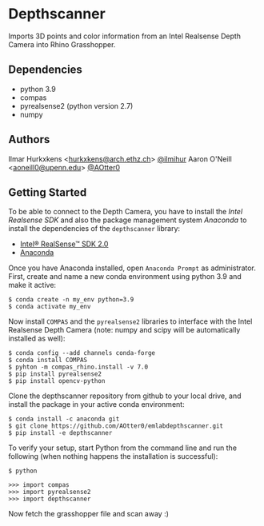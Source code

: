 # Depthscanner
Imports 3D points and color information from an Intel Realsense Depth Camera into Rhino Grasshopper.

## Dependencies
- python 3.9
- compas
- pyrealsense2 (python version 2.7)
- numpy

## Authors

Ilmar Hurkxkens <<hurkxkens@arch.ethz.ch>> [@ilmihur](https://github.com/ilmihur/)
Aaron O'Neill <<aoneill0@upenn.edu>> [@AOtter0](https://github.com/AOtter0)

## Getting Started

To be able to connect to the Depth Camera, you have to install the *Intel Realsense SDK* and also the package management system *Anaconda* to install the dependencies of the `depthscanner` library: 

- [Intel® RealSense™ SDK 2.0](https://www.intelrealsense.com/developers/)
- [Anaconda](https://www.anaconda.com/distribution/)

Once you have Anaconda installed, open `Anaconda Prompt` as administrator. First, create and name a new conda environment using python 3.9 and make it active: 

    $ conda create -n my_env python=3.9
    $ conda activate my_env
    
Now install `COMPAS` and the `pyrealsense2` libraries to interface with the Intel Realsense Depth Camera (note: numpy and scipy will be automatically installed as well): 

    $ conda config --add channels conda-forge
    $ conda install COMPAS
    $ pyhton -m compas_rhino.install -v 7.0
    $ pip install pyrealsense2
    $ pip install opencv-python
    
Clone the depthscanner repository from github to your local drive, and install the package in your active conda environment:
    
    $ conda install -c anaconda git
    $ git clone https://github.com/AOtter0/emlabdepthscanner.git 
    $ pip install -e depthscanner
    
To verify your setup, start Python from the command line and run the following (when nothing happens the installation is successful):

    $ python
    
    >>> import compas
    >>> import pyrealsense2
    >>> import depthscanner

Now fetch the grasshopper file and scan away :)
